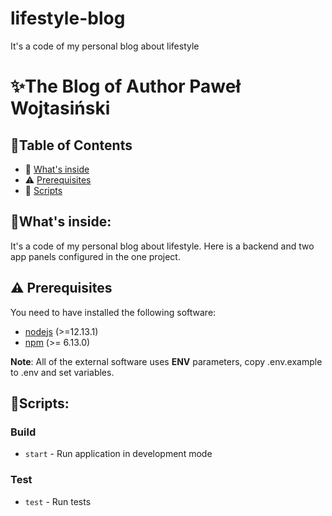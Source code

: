 # lifestyle-blog
It's a code of my personal blog about lifestyle

# ✨The Blog of Author Paweł Wojtasiński

## 📖Table of Contents

- 👀 [What's inside](#whats-inside)
- ⚠️ [Prerequisites](#%EF%B8%8F-prerequisites)
- 📜 [Scripts](#scripts)

## 👀What's inside:

It's a code of my personal blog about lifestyle. Here is a backend and two app panels configured in the one project.

## ⚠️ Prerequisites

You need to have installed the following software:

- [nodejs](https://nodejs.org/en/) (>=12.13.1)
- [npm](https://npmjs.com/) (>= 6.13.0)

**Note**: All of the external software uses **ENV** parameters, copy .env.example to .env and set variables.

## 📜Scripts:

### Build

- `start` - Run application in development mode

### Test

- `test` - Run tests
